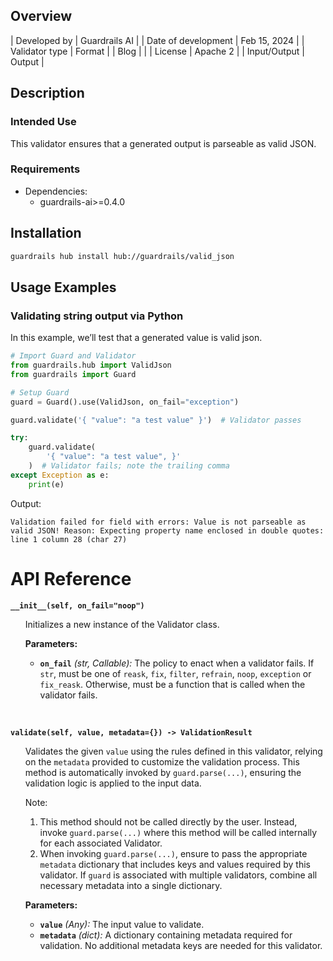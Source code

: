## Overview

| Developed by | Guardrails AI |
| Date of development | Feb 15, 2024 |
| Validator type | Format |
| Blog |  |
| License | Apache 2 |
| Input/Output | Output |

## Description

### Intended Use
This validator ensures that a generated output is parseable as valid JSON.

### Requirements

* Dependencies:
    - guardrails-ai>=0.4.0

## Installation

```bash
guardrails hub install hub://guardrails/valid_json
```

## Usage Examples

### Validating string output via Python

In this example, we’ll test that a generated value is valid json.

```python
# Import Guard and Validator
from guardrails.hub import ValidJson
from guardrails import Guard

# Setup Guard
guard = Guard().use(ValidJson, on_fail="exception")

guard.validate('{ "value": "a test value" }')  # Validator passes

try:
    guard.validate(
        '{ "value": "a test value", }'
    )  # Validator fails; note the trailing comma
except Exception as e:
    print(e)
```
Output:
```console
Validation failed for field with errors: Value is not parseable as valid JSON! Reason: Expecting property name enclosed in double quotes: line 1 column 28 (char 27)
```


# API Reference

**`__init__(self, on_fail="noop")`**
<ul>

Initializes a new instance of the Validator class.

**Parameters:**

- **`on_fail`** *(str, Callable):* The policy to enact when a validator fails. If `str`, must be one of `reask`, `fix`, `filter`, `refrain`, `noop`, `exception` or `fix_reask`. Otherwise, must be a function that is called when the validator fails.

</ul>

<br>

**`validate(self, value, metadata={}) -> ValidationResult`**

<ul>

Validates the given `value` using the rules defined in this validator, relying on the `metadata` provided to customize the validation process. This method is automatically invoked by `guard.parse(...)`, ensuring the validation logic is applied to the input data.

Note:

1. This method should not be called directly by the user. Instead, invoke `guard.parse(...)` where this method will be called internally for each associated Validator.
2. When invoking `guard.parse(...)`, ensure to pass the appropriate `metadata` dictionary that includes keys and values required by this validator. If `guard` is associated with multiple validators, combine all necessary metadata into a single dictionary.

**Parameters:**

- **`value`** *(Any):* The input value to validate.
- **`metadata`** *(dict):* A dictionary containing metadata required for validation. No additional metadata keys are needed for this validator.

</ul>
